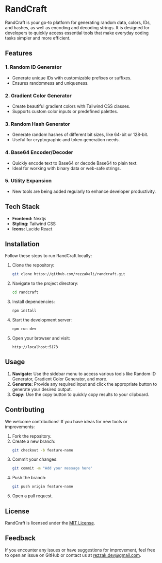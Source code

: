 # RandCraft

RandCraft is your go-to platform for generating random data, colors, IDs, and hashes, as well as encoding and decoding strings. It is designed for developers to quickly access essential tools that make everyday coding tasks simpler and more efficient.

## Features

### 1. **Random ID Generator**

- Generate unique IDs with customizable prefixes or suffixes.
- Ensures randomness and uniqueness.

### 2. **Gradient Color Generator**

- Create beautiful gradient colors with Tailwind CSS classes.
- Supports custom color inputs or predefined palettes.

### 3. **Random Hash Generator**

- Generate random hashes of different bit sizes, like 64-bit or 128-bit.
- Useful for cryptographic and token generation needs.

### 4. **Base64 Encoder/Decoder**

- Quickly encode text to Base64 or decode Base64 to plain text.
- Ideal for working with binary data or web-safe strings.

### 5. **Utility Expansion**

- New tools are being added regularly to enhance developer productivity.

## Tech Stack

- **Frontend:** Nextjs
- **Styling:** Tailwind CSS
- **Icons:** Lucide React

## Installation

Follow these steps to run RandCraft locally:

1. Clone the repository:

   ```bash
   git clone https://github.com/rezzakali/randcraft.git
   ```

2. Navigate to the project directory:

   ```bash
   cd randcraft
   ```

3. Install dependencies:

   ```bash
   npm install
   ```

4. Start the development server:

   ```bash
   npm run dev
   ```

5. Open your browser and visit:
   ```
   http://localhost:5173
   ```

## Usage

1. **Navigate:** Use the sidebar menu to access various tools like Random ID Generator, Gradient Color Generator, and more.
2. **Generate:** Provide any required input and click the appropriate button to generate your desired output.
3. **Copy:** Use the copy button to quickly copy results to your clipboard.

## Contributing

We welcome contributions! If you have ideas for new tools or improvements:

1. Fork the repository.
2. Create a new branch:
   ```bash
   git checkout -b feature-name
   ```
3. Commit your changes:
   ```bash
   git commit -m "Add your message here"
   ```
4. Push the branch:
   ```bash
   git push origin feature-name
   ```
5. Open a pull request.

## License

RandCraft is licensed under the [MIT License](LICENSE).

## Feedback

If you encounter any issues or have suggestions for improvement, feel free to open an issue on GitHub or contact us at [rezzak.dev@gmail.com](mailto:rezzak.dev@gmail.com).
